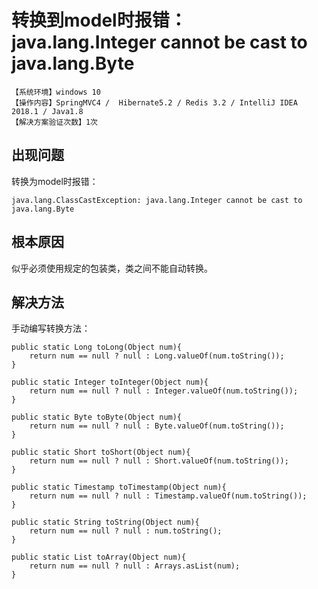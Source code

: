 # 转换到model时报错：java.lang.Integer cannot be cast to java.lang.Byte
`【系统环境】windows 10`  
`【操作内容】SpringMVC4 /  Hibernate5.2 / Redis 3.2 / IntelliJ IDEA 2018.1 / Java1.8`  
`【解决方案验证次数】1次`  
## <i class="fa fa-question-circle"></i> 出现问题
转换为model时报错：
```
java.lang.ClassCastException: java.lang.Integer cannot be cast to java.lang.Byte
```
## <i class="fa fa-bullseye"></i> 根本原因
似乎必须使用规定的包装类，类之间不能自动转换。
## <i class="fa fa-check-circle"></i> 解决方法
手动编写转换方法：
```
public static Long toLong(Object num){
    return num == null ? null : Long.valueOf(num.toString());
}

public static Integer toInteger(Object num){
    return num == null ? null : Integer.valueOf(num.toString());
}

public static Byte toByte(Object num){
    return num == null ? null : Byte.valueOf(num.toString());
}

public static Short toShort(Object num){
    return num == null ? null : Short.valueOf(num.toString());
}

public static Timestamp toTimestamp(Object num){
    return num == null ? null : Timestamp.valueOf(num.toString());
}

public static String toString(Object num){
    return num == null ? null : num.toString();
}

public static List toArray(Object num){
    return num == null ? null : Arrays.asList(num);
}
```
